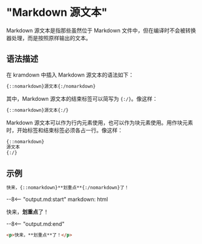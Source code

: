 # "Markdown 源文本"

Markdown 源文本是指那些虽然位于 Markdown 文件中，但在编译时不会被转换器处理，而是按照原样输出的文本。

## 语法描述

在 kramdown 中插入 Markdown 源文本的语法如下：

```markdown
{::nomarkdown}源文本{:/nomarkdown}
```

其中，Markdown 源文本的结束标签可以简写为 `{:/}`。像这样：

```markdown
{::nomarkdown}源文本{:/}
```

Markdown 源文本可以作为行内元素使用，也可以作为块元素使用。用作块元素时，开始标签和结束标签必须各占一行。像这样：

```markdown
{::nomarkdown}
源文本
{:/}
```

## 示例

```markdown
快来，{::nomarkdown}**划重点**{:/nomarkdown}了！
```

--8<-- "output.md:start"
    markdown: html
    <p>快来，**划重点**了！</p>
  --8<-- "output.md:end"

```html
<p>快来，**划重点**了！</p>
```

